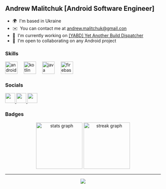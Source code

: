 Andrew Malitchuk [Android Software Engineer]
--------------------------------

* 🌍  I'm based in Ukraine
* ✉️  You can contact me at [andrew.malitchuk@gmail.con](mailto:andrew.malitchuk@gmail.con)
* 🚀  I'm currently working on [\[YABD\] Yet Another Build Dispatcher](https://github.com/andrew-malitchuk/yet-another-build-dispatcher)
* 🤝  I'm open to collaborating on any Android project

### Skills

<div align="left">
     <img src="https://skillicons.dev/icons?i=androidstudio" height="40" alt="androidstudio logo"  />
     <img width="12" />
     <img src="https://skillicons.dev/icons?i=kotlin" height="40" alt="kotlin logo"  />
     <img width="12" />
     <img src="https://skillicons.dev/icons?i=java" height="40" alt="java logo"  />
     <img width="12" />
     <img src="https://skillicons.dev/icons?i=firebase" height="40" alt="firebase logo"  />
 </div>

### Socials

<p align="left"> <a href="https://www.github.com/andrew-malitchuk" target="_blank" rel="noreferrer"> <picture> <source media="(prefers-color-scheme: dark)" srcset="https://raw.githubusercontent.com/danielcranney/readme-generator/main/public/icons/socials/github-dark.svg" /> <source media="(prefers-color-scheme: light)" srcset="https://raw.githubusercontent.com/danielcranney/readme-generator/main/public/icons/socials/github.svg" /> <img src="https://raw.githubusercontent.com/danielcranney/readme-generator/main/public/icons/socials/github.svg" width="32" height="32" /> </picture> </a> <a href="https://www.linkedin.com/in/andrew-malitchuk" target="_blank" rel="noreferrer"> <picture> <source media="(prefers-color-scheme: dark)" srcset="https://raw.githubusercontent.com/danielcranney/readme-generator/main/public/icons/socials/linkedin-dark.svg" /> <source media="(prefers-color-scheme: light)" srcset="https://raw.githubusercontent.com/danielcranney/readme-generator/main/public/icons/socials/linkedin.svg" /> <img src="https://raw.githubusercontent.com/danielcranney/readme-generator/main/public/icons/socials/linkedin.svg" width="32" height="32" /> </picture> </a> <a href="http://www.medium.com/andrew-malitchuk" target="_blank" rel="noreferrer"> <picture> <source media="(prefers-color-scheme: dark)" srcset="https://raw.githubusercontent.com/danielcranney/readme-generator/main/public/icons/socials/medium-dark.svg" /> <source media="(prefers-color-scheme: light)" srcset="https://raw.githubusercontent.com/danielcranney/readme-generator/main/public/icons/socials/medium.svg" /> <img src="https://raw.githubusercontent.com/danielcranney/readme-generator/main/public/icons/socials/medium.svg" width="32" height="32" /> </picture> </a></p>

### Badges


<div align="center">
  <img src="https://github-readme-stats.vercel.app/api?username=andrew-malitchuk&hide_title=false&hide_rank=false&show_icons=true&include_all_commits=true&count_private=true&disable_animations=false&theme=default&locale=en&hide_border=false&order=1" height="150" alt="stats graph"  />
  <img src="https://streak-stats.demolab.com?user=andrew-malitchuk&locale=en&mode=daily&theme=default&hide_border=false&border_radius=5&order=3" height="150" alt="streak graph"  />
</div>

---

<div align="center">
  <img src="https://profile-counter.glitch.me/andrew-malitchuk/count.svg?"  />
</div>
